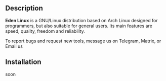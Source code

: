 ## Description

**Eden Linux** is a GNU/Linux distribution based on Arch Linux designed for programmers, but also suitable for general users. Its main features are speed, quality, freedom and reliability.

To report bugs and request new tools, message us on Telegram, Matrix, or Email us

## Installation

soon